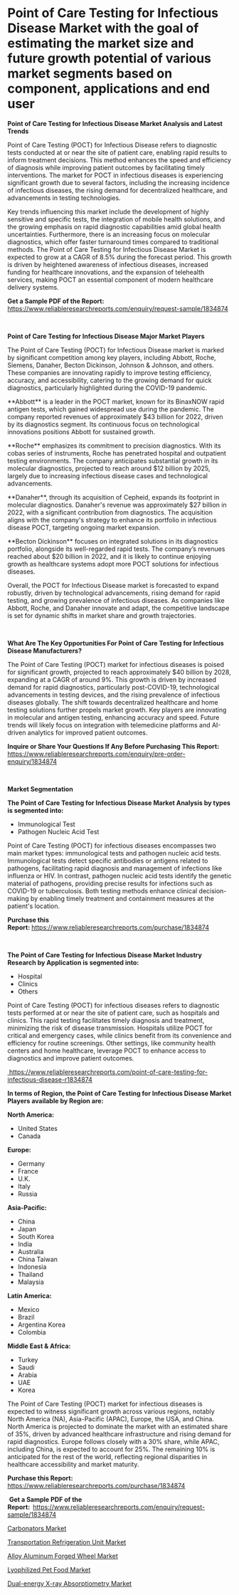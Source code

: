 <p><h1>Point of Care Testing for Infectious Disease Market with the goal of estimating the market size and future growth potential of various market segments based on component, applications and end user</h1></p><p><strong>Point of Care Testing for Infectious Disease Market Analysis and Latest Trends</strong></p>
<p><p>Point of Care Testing (POCT) for Infectious Disease refers to diagnostic tests conducted at or near the site of patient care, enabling rapid results to inform treatment decisions. This method enhances the speed and efficiency of diagnosis while improving patient outcomes by facilitating timely interventions. The market for POCT in infectious diseases is experiencing significant growth due to several factors, including the increasing incidence of infectious diseases, the rising demand for decentralized healthcare, and advancements in testing technologies. </p><p>Key trends influencing this market include the development of highly sensitive and specific tests, the integration of mobile health solutions, and the growing emphasis on rapid diagnostic capabilities amid global health uncertainties. Furthermore, there is an increasing focus on molecular diagnostics, which offer faster turnaround times compared to traditional methods. The Point of Care Testing for Infectious Disease Market is expected to grow at a CAGR of 8.5% during the forecast period. This growth is driven by heightened awareness of infectious diseases, increased funding for healthcare innovations, and the expansion of telehealth services, making POCT an essential component of modern healthcare delivery systems.</p></p>
<p><strong>Get a Sample PDF of the Report:&nbsp;</strong> <a href="https://www.reliableresearchreports.com/enquiry/request-sample/1834874?utm_campaign=11&utm_medium=2&utm_source=Github&utm_content=ia&utm_term=16102024&utm_id=point-of-care-testing-for-infectious-disease">https://www.reliableresearchreports.com/enquiry/request-sample/1834874</a></p>
<p>&nbsp;</p>
<p><strong>Point of Care Testing for Infectious Disease Major Market Players</strong></p>
<p><p>The Point of Care Testing (POCT) for Infectious Disease market is marked by significant competition among key players, including Abbott, Roche, Siemens, Danaher, Becton Dickinson, Johnson & Johnson, and others. These companies are innovating rapidly to improve testing efficiency, accuracy, and accessibility, catering to the growing demand for quick diagnostics, particularly highlighted during the COVID-19 pandemic.</p><p>**Abbott** is a leader in the POCT market, known for its BinaxNOW rapid antigen tests, which gained widespread use during the pandemic. The company reported revenues of approximately $43 billion for 2022, driven by its diagnostics segment. Its continuous focus on technological innovations positions Abbott for sustained growth.</p><p>**Roche** emphasizes its commitment to precision diagnostics. With its cobas series of instruments, Roche has penetrated hospital and outpatient testing environments. The company anticipates substantial growth in its molecular diagnostics, projected to reach around $12 billion by 2025, largely due to increasing infectious disease cases and technological advancements.</p><p>**Danaher**, through its acquisition of Cepheid, expands its footprint in molecular diagnostics. Danaher's revenue was approximately $27 billion in 2022, with a significant contribution from diagnostics. The acquisition aligns with the company's strategy to enhance its portfolio in infectious disease POCT, targeting ongoing market expansion.</p><p>**Becton Dickinson** focuses on integrated solutions in its diagnostics portfolio, alongside its well-regarded rapid tests. The company’s revenues reached about $20 billion in 2022, and it is likely to continue enjoying growth as healthcare systems adopt more POCT solutions for infectious diseases.</p><p>Overall, the POCT for Infectious Disease market is forecasted to expand robustly, driven by technological advancements, rising demand for rapid testing, and growing prevalence of infectious diseases. As companies like Abbott, Roche, and Danaher innovate and adapt, the competitive landscape is set for dynamic shifts in market share and growth trajectories.</p></p>
<p>&nbsp;</p>
<p><strong>What Are The Key Opportunities For Point of Care Testing for Infectious Disease Manufacturers?</strong></p>
<p><p>The Point of Care Testing (POCT) market for infectious diseases is poised for significant growth, projected to reach approximately $40 billion by 2028, expanding at a CAGR of around 9%. This growth is driven by increased demand for rapid diagnostics, particularly post-COVID-19, technological advancements in testing devices, and the rising prevalence of infectious diseases globally. The shift towards decentralized healthcare and home testing solutions further propels market growth. Key players are innovating in molecular and antigen testing, enhancing accuracy and speed. Future trends will likely focus on integration with telemedicine platforms and AI-driven analytics for improved patient outcomes.</p></p>
<p><strong>Inquire or Share Your Questions If Any Before Purchasing This Report:</strong> <a href="https://www.reliableresearchreports.com/enquiry/pre-order-enquiry/1834874?utm_campaign=11&utm_medium=2&utm_source=Github&utm_content=ia&utm_term=16102024&utm_id=point-of-care-testing-for-infectious-disease">https://www.reliableresearchreports.com/enquiry/pre-order-enquiry/1834874</a></p>
<p>&nbsp;</p>
<p><strong>Market Segmentation</strong></p>
<p><strong>The Point of Care Testing for Infectious Disease Market Analysis by types is segmented into:</strong></p>
<p><ul><li>Immunological Test</li><li>Pathogen Nucleic Acid Test</li></ul></p>
<p><p>Point of Care Testing (POCT) for infectious diseases encompasses two main market types: immunological tests and pathogen nucleic acid tests. Immunological tests detect specific antibodies or antigens related to pathogens, facilitating rapid diagnosis and management of infections like influenza or HIV. In contrast, pathogen nucleic acid tests identify the genetic material of pathogens, providing precise results for infections such as COVID-19 or tuberculosis. Both testing methods enhance clinical decision-making by enabling timely treatment and containment measures at the patient's location.</p></p>
<p><strong>Purchase this Report:&nbsp;</strong><a href="https://www.reliableresearchreports.com/purchase/1834874?utm_campaign=11&utm_medium=2&utm_source=Github&utm_content=ia&utm_term=16102024&utm_id=point-of-care-testing-for-infectious-disease">https://www.reliableresearchreports.com/purchase/1834874</a></p>
<p>&nbsp;</p>
<p><strong>The Point of Care Testing for Infectious Disease Market Industry Research by Application is segmented into:</strong></p>
<p><ul><li>Hospital</li><li>Clinics</li><li>Others</li></ul></p>
<p><p>Point of Care Testing (POCT) for infectious diseases refers to diagnostic tests performed at or near the site of patient care, such as hospitals and clinics. This rapid testing facilitates timely diagnosis and treatment, minimizing the risk of disease transmission. Hospitals utilize POCT for critical and emergency cases, while clinics benefit from its convenience and efficiency for routine screenings. Other settings, like community health centers and home healthcare, leverage POCT to enhance access to diagnostics and improve patient outcomes.</p></p>
<p><a href="https://www.reliableresearchreports.com/point-of-care-testing-for-infectious-disease-r1834874?utm_campaign=11&utm_medium=2&utm_source=Github&utm_content=ia&utm_term=16102024&utm_id=point-of-care-testing-for-infectious-disease">&nbsp;https://www.reliableresearchreports.com/point-of-care-testing-for-infectious-disease-r1834874</a></p>
<p><strong>In terms of Region, the Point of Care Testing for Infectious Disease Market Players available by Region are:</strong></p>
<p>
    <p> <strong> North America: </strong>
        <ul>
            <li>United States</li>
            <li>Canada</li>
        </ul>
        </p> 
    <p> <strong> Europe: </strong>
        <ul>
            <li>Germany</li>
            <li>France</li>
            <li>U.K.</li>
            <li>Italy</li>
            <li>Russia</li>
        </ul>
        </p> 
    <p> <strong> Asia-Pacific: </strong>
        <ul>
            <li>China</li>
            <li>Japan</li>
            <li>South Korea</li>
            <li>India</li>
            <li>Australia</li>
            <li>China Taiwan</li>
            <li>Indonesia</li>
            <li>Thailand</li>
            <li>Malaysia</li>
        </ul>
        </p> 
    <p> <strong> Latin America: </strong>
        <ul>
            <li>Mexico</li>
            <li>Brazil</li>
            <li>Argentina Korea</li>
            <li>Colombia</li>
        </ul>
        </p> 
    <p> <strong> Middle East & Africa: </strong>
        <ul>
            <li>Turkey</li>
            <li>Saudi</li>
            <li>Arabia</li>
            <li>UAE</li>
            <li>Korea</li>
        </ul>
    </p>
    </p>
<p><p>The Point of Care Testing (POCT) market for infectious diseases is expected to witness significant growth across various regions, notably North America (NA), Asia-Pacific (APAC), Europe, the USA, and China. North America is projected to dominate the market with an estimated share of 35%, driven by advanced healthcare infrastructure and rising demand for rapid diagnostics. Europe follows closely with a 30% share, while APAC, including China, is expected to account for 25%. The remaining 10% is anticipated for the rest of the world, reflecting regional disparities in healthcare accessibility and market maturity.</p></p>
<p><strong>Purchase this Report: </strong><a href="https://www.reliableresearchreports.com/purchase/1834874?utm_campaign=11&utm_medium=2&utm_source=Github&utm_content=ia&utm_term=16102024&utm_id=point-of-care-testing-for-infectious-disease">https://www.reliableresearchreports.com/purchase/1834874</a></p>
<p>&nbsp;<strong>Get a Sample PDF of the Report:&nbsp;&nbsp;</strong><a href="https://www.reliableresearchreports.com/enquiry/request-sample/1834874?utm_campaign=11&utm_medium=2&utm_source=Github&utm_content=ia&utm_term=16102024&utm_id=point-of-care-testing-for-infectious-disease">https://www.reliableresearchreports.com/enquiry/request-sample/1834874</a></p>
<p><strong></strong></p>
<p><p><a href="https://issuu.com/reportprime-2/docs/carbonators-market-size-2030.pptx_cfee60736d1ed5?utm_campaign=11&utm_medium=2&utm_source=Github&utm_content=ia&utm_term=16102024&utm_id=point-of-care-testing-for-infectious-disease">Carbonators Market</a></p><p><a href="https://github.com/ambertqocronceb/Market-Research-Report-List-1/blob/main/transportation-refrigeration-unit-market.md?utm_campaign=11&utm_medium=2&utm_source=Github&utm_content=ia&utm_term=16102024&utm_id=point-of-care-testing-for-infectious-disease">Transportation Refrigeration Unit Market</a></p><p><a href="https://www.linkedin.com/pulse/alloy-aluminum-forged-wheel-market-forecasts-trends-impact-analysis-s6wlc?trk=public_post_embed_feed-article-content&utm_campaign=11&utm_medium=2&utm_source=Github&utm_content=ia&utm_term=16102024&utm_id=point-of-care-testing-for-infectious-disease">Alloy Aluminum Forged Wheel Market</a></p><p><a href="https://www.linkedin.com/pulse/global-perspectives-lyophilized-pet-food-market-trends-zvv9c?trk=public_post_embed_feed-article-content&utm_campaign=11&utm_medium=2&utm_source=Github&utm_content=ia&utm_term=16102024&utm_id=point-of-care-testing-for-infectious-disease">Lyophilized Pet Food Market</a></p><p><a href="https://github.com/lawriesievelwij/Market-Research-Report-List-1/blob/main/dual-energy-x-ray-absorptiometry-market.md?utm_campaign=11&utm_medium=2&utm_source=Github&utm_content=ia&utm_term=16102024&utm_id=point-of-care-testing-for-infectious-disease">Dual-energy X-ray Absorptiometry Market</a></p></p>